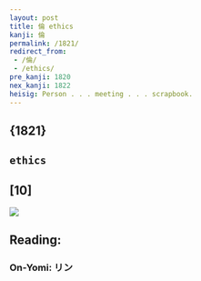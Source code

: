 ```yaml
---
layout: post
title: 倫 ethics
kanji: 倫
permalink: /1821/
redirect_from:
 - /倫/
 - /ethics/
pre_kanji: 1820
nex_kanji: 1822
heisig: Person . . . meeting . . . scrapbook.
---
```


## {1821}

## `ethics`

## [10]

<div class="stroke"><img src="E580AB.png" /></div>

## Reading:

### On-Yomi: リン
